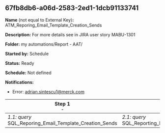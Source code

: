 ## 67fb8db6-a06d-2583-2ed1-1dcb91133741

**Name** (not equal to External Key)**:** ATM_Reporing_Email_Template_Creation_Sends

**Description:** For more details see in JIRA user story MABU-1301

**Folder:** my automations/Report - AAT/

**Started by:** Schedule

**Status:** Ready

**Schedule:** Not defined

**Notifications:**

* Error: adrian.sintescu1@merck.com

| Step 1<br>_<small>-</small>_ | Step 2<br>_<small>-</small>_ | Step 3<br>_<small>-</small>_ | Step 4<br>_<small>-</small>_ | Step 5<br>_<small>-</small>_ | Step 6<br>_<small>-</small>_ | Step 7<br>_<small>-</small>_ | Step 8<br>_<small>-</small>_ | Step 9<br>_<small>-</small>_ |
| --- | --- | --- | --- | --- | --- | --- | --- | --- |
| _1.1: query_<br>SQL_Reporing_Email_Template_Creation_Sends | _2.1: query_<br>SQL_Reporting_Email_Template_Creation_Sends_September_2019 | _3.1: query_<br>SQL_Reporting_Email_Template_Creation_Sends_October_2019 | _4.1: query_<br>SQL_Reporting_Email_Template_Creation_Sends_November_2019 | _5.1: query_<br>SQL_Reporting_Email_Template_Creation_Sends_December_2019 | _6.1: query_<br>SQL_Reporting_Email_Template_Creation_Sends_January_2020 | _7.1: query_<br>SQL_Reporting_Email_Template_Creation_Sends_February_2020 | _8.1: query_<br>SQL_Reporting_Email_Template_Creation_Sends_March_2020 | _9.1: query_<br>SQL_Reporting_Email_Template_Creation_Sends_April_2020 |
